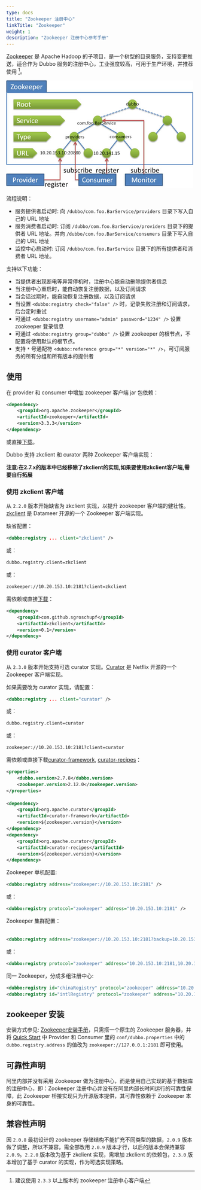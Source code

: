 ```yaml
---
type: docs
title: "Zookeeper 注册中心"
linkTitle: "Zookeeper"
weight: 1
description: "Zookeeper 注册中心参考手册"
---
```


[Zookeeper](http://zookeeper.apache.org) 是 Apache Hadoop 的子项目，是一个树型的目录服务，支持变更推送，适合作为 Dubbo 服务的注册中心，工业强度较高，可用于生产环境，并推荐使用 [^1]。

![/user-guide/images/zookeeper.jpg](/imgs/user/zookeeper.jpg)

流程说明：

* 服务提供者启动时: 向 `/dubbo/com.foo.BarService/providers` 目录下写入自己的 URL 地址
* 服务消费者启动时: 订阅 `/dubbo/com.foo.BarService/providers` 目录下的提供者 URL 地址。并向 `/dubbo/com.foo.BarService/consumers` 目录下写入自己的 URL 地址
* 监控中心启动时: 订阅 `/dubbo/com.foo.BarService` 目录下的所有提供者和消费者 URL 地址。

支持以下功能：

* 当提供者出现断电等异常停机时，注册中心能自动删除提供者信息
* 当注册中心重启时，能自动恢复注册数据，以及订阅请求
* 当会话过期时，能自动恢复注册数据，以及订阅请求
* 当设置 `<dubbo:registry check="false" />` 时，记录失败注册和订阅请求，后台定时重试
* 可通过 `<dubbo:registry username="admin" password="1234" />` 设置 zookeeper 登录信息
* 可通过 `<dubbo:registry group="dubbo" />` 设置 zookeeper 的根节点，不配置将使用默认的根节点。
* 支持 `*` 号通配符 `<dubbo:reference group="*" version="*" />`，可订阅服务的所有分组和所有版本的提供者

## 使用

在 provider 和 consumer 中增加 zookeeper 客户端 jar 包依赖：

```xml
<dependency>
    <groupId>org.apache.zookeeper</groupId>
    <artifactId>zookeeper</artifactId>
    <version>3.3.3</version>
</dependency>
```

或直接[下载](http://repo1.maven.org/maven2/org/apache/zookeeper/zookeeper)。

Dubbo 支持 zkclient 和 curator 两种 Zookeeper 客户端实现：

**注意:在2.7.x的版本中已经移除了zkclient的实现,如果要使用zkclient客户端,需要自行拓展**

### 使用 zkclient 客户端

从 `2.2.0` 版本开始缺省为 zkclient 实现，以提升 zookeeper 客户端的健壮性。[zkclient](https://github.com/sgroschupf/zkclient) 是 Datameer 开源的一个 Zookeeper 客户端实现。

缺省配置：

```xml
<dubbo:registry ... client="zkclient" />
```

或：

```sh
dubbo.registry.client=zkclient
```

或：

```sh
zookeeper://10.20.153.10:2181?client=zkclient
```

需依赖或直接[下载](http://repo1.maven.org/maven2/com/github/sgroschupf/zkclient)：

```xml
<dependency>
    <groupId>com.github.sgroschupf</groupId>
    <artifactId>zkclient</artifactId>
    <version>0.1</version>
</dependency>
```


### 使用 curator 客户端

从 `2.3.0` 版本开始支持可选 curator 实现。[Curator](https://github.com/apache/curator) 是 Netflix 开源的一个 Zookeeper 客户端实现。

如果需要改为 curator 实现，请配置：

```xml
<dubbo:registry ... client="curator" />
```

或：

```sh
dubbo.registry.client=curator
```

或：

```sh
zookeeper://10.20.153.10:2181?client=curator
```

需依赖或直接下载[curator-framework](https://repo1.maven.org/maven2/org/apache/curator/curator-framework/), [curator-recipes](https://repo1.maven.org/maven2/org/apache/curator/curator-recipes/)：

```xml
<properties>
    <dubbo.version>2.7.8</dubbo.version>
    <zookeeper.version>2.12.0</zookeeper.version>
</properties>

<dependency>
    <groupId>org.apache.curator</groupId>
    <artifactId>curator-framework</artifactId>
    <version>${zookeeper.version}</version>
</dependency>
<dependency>
    <groupId>org.apache.curator</groupId>
    <artifactId>curator-recipes</artifactId>
    <version>${zookeeper.version}</version>
</dependency>
```

Zookeeper 单机配置:

```xml
<dubbo:registry address="zookeeper://10.20.153.10:2181" />
```

或：

```xml
<dubbo:registry protocol="zookeeper" address="10.20.153.10:2181" />
```

Zookeeper 集群配置：

```xml

<dubbo:registry address="zookeeper://10.20.153.10:2181?backup=10.20.153.11:2181,10.20.153.12:2181" />
```

或：

```xml
<dubbo:registry protocol="zookeeper" address="10.20.153.10:2181,10.20.153.11:2181,10.20.153.12:2181" />
```

同一 Zookeeper，分成多组注册中心:

```xml
<dubbo:registry id="chinaRegistry" protocol="zookeeper" address="10.20.153.10:2181" group="china" />
<dubbo:registry id="intlRegistry" protocol="zookeeper" address="10.20.153.10:2181" group="intl" />
```

## zookeeper 安装

安装方式参见: [Zookeeper安装手册](../../../../admin/install/zookeeper)，只需搭一个原生的 Zookeeper 服务器，并将 [Quick Start](../../../quick-start) 中 Provider 和 Consumer 里的 `conf/dubbo.properties` 中的 `dubbo.registry.address` 的值改为 `zookeeper://127.0.0.1:2181` 即可使用。


## 可靠性声明

阿里内部并没有采用 Zookeeper 做为注册中心，而是使用自己实现的基于数据库的注册中心，即：Zookeeper 注册中心并没有在阿里内部长时间运行的可靠性保障，此 Zookeeper 桥接实现只为开源版本提供，其可靠性依赖于 Zookeeper 本身的可靠性。

## 兼容性声明

因 `2.0.8` 最初设计的 zookeeper 存储结构不能扩充不同类型的数据，`2.0.9` 版本做了调整，所以不兼容，需全部改用 `2.0.9` 版本才行，以后的版本会保持兼容 `2.0.9`。`2.2.0` 版本改为基于 zkclient 实现，需增加 zkclient 的依赖包，`2.3.0` 版本增加了基于 curator 的实现，作为可选实现策略。

[^1]: 建议使用 `2.3.3` 以上版本的 zookeeper 注册中心客户端
